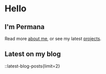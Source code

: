 # Hello

## I'm Permana

Read more [about me](/about), or see my latest [projects](/projects).

## Latest on my blog

::latest-blog-posts{limit=2}
